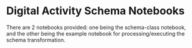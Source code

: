 # Digital Activity Schema Notebooks

There are 2 notebooks provided: one being the schema-class notebook, and the other being the example notebook for processing/executing the schema transformation.
